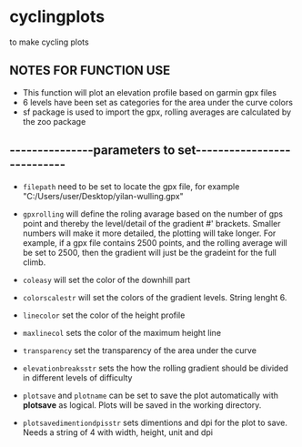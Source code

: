 # cyclingplots
to make cycling plots 


## NOTES FOR FUNCTION USE
 
- This function will plot an elevation profile based on garmin gpx files
- 6 levels have been set as categories for the area under the curve colors
- sf package is used to import the gpx, rolling averages are calculated by the zoo package
 
## ---------------parameters to set---------------------------
- `filepath` need to be set to locate the gpx file, for example "C:/Users/user/Desktop/yilan-wulling.gpx"

- `gpxrolling` will define the roling avarage based on the number of gps point and thereby the level/detail of the gradient #' brackets. Smaller numbers will  make it more detailed, the plotting will take longer. For example, if a gpx file contains 2500 points, and the rolling average will be set to 2500, then the gradient will just be the gradeint for the full climb.

- `coleasy` will set the color of the downhill part
- `colorscalestr` will set the colors of the gradient levels. String lenght 6.
- `linecolor` set the color of the height profile
- `maxlinecol` sets the color of the maximum height line 
- `transparency` set the transparency of the area under the curve
- `elevationbreaksstr` sets the how the rolling gradient should be divided in different levels of difficulty
- `plotsave` and `plotname` can be set to save the plot automatically with **plotsave** as logical. Plots will be saved in the working directory.
- `plotsavedimentiondpisstr` sets dimentions and dpi for the plot to save. Needs a string of 4 with width, height, unit and dpi
